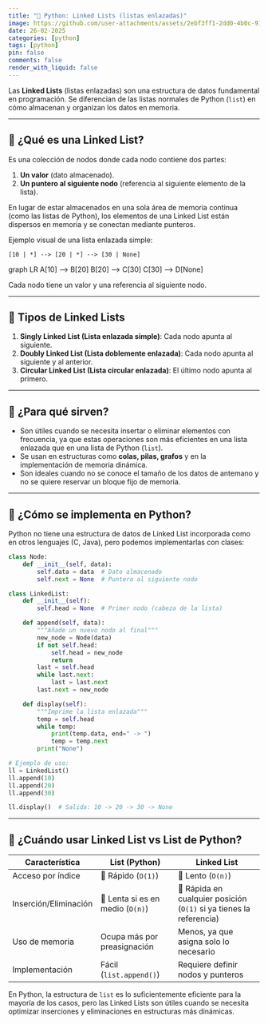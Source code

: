```yaml
---
title: "🐍 Python: Linked Lists (listas enlazadas)"
image: https://github.com/user-attachments/assets/2ebf3ff1-2dd0-4b0c-9142-69bd6d5b91c0
date: 26-02-2025
categories: [python]
tags: [python]
pin: false
comments: false
render_with_liquid: false
---
```


Las **Linked Lists** (listas enlazadas) son una estructura de datos fundamental en programación. Se diferencian de las listas normales de Python (`list`) en cómo almacenan y organizan los datos en memoria.

---

## 📌 ¿Qué es una Linked List?
Es una colección de nodos donde cada nodo contiene dos partes:
1. **Un valor** (dato almacenado).
2. **Un puntero al siguiente nodo** (referencia al siguiente elemento de la lista).

En lugar de estar almacenados en una sola área de memoria continua (como las listas de Python), los elementos de una Linked List están dispersos en memoria y se conectan mediante punteros.

Ejemplo visual de una lista enlazada simple:

```
[10 | *] --> [20 | *] --> [30 | None]
```
graph LR
    A[10] --> B[20]
    B[20] --> C[30]
    C[30] --> D[None]

Cada nodo tiene un valor y una referencia al siguiente nodo.

---

## 📌 Tipos de Linked Lists
1. **Singly Linked List (Lista enlazada simple)**: Cada nodo apunta al siguiente.
2. **Doubly Linked List (Lista doblemente enlazada)**: Cada nodo apunta al siguiente y al anterior.
3. **Circular Linked List (Lista circular enlazada)**: El último nodo apunta al primero.

---

## 📌 ¿Para qué sirven?
- Son útiles cuando se necesita insertar o eliminar elementos con frecuencia, ya que estas operaciones son más eficientes en una lista enlazada que en una lista de Python (`list`).
- Se usan en estructuras como **colas, pilas, grafos** y en la implementación de memoria dinámica.
- Son ideales cuando no se conoce el tamaño de los datos de antemano y no se quiere reservar un bloque fijo de memoria.

---

## 📌 ¿Cómo se implementa en Python?
Python no tiene una estructura de datos de Linked List incorporada como en otros lenguajes (C, Java), pero podemos implementarlas con clases:

```python
class Node:
    def __init__(self, data):
        self.data = data  # Dato almacenado
        self.next = None  # Puntero al siguiente nodo

class LinkedList:
    def __init__(self):
        self.head = None  # Primer nodo (cabeza de la lista)

    def append(self, data):
        """Añade un nuevo nodo al final"""
        new_node = Node(data)
        if not self.head:
            self.head = new_node
            return
        last = self.head
        while last.next:
            last = last.next
        last.next = new_node

    def display(self):
        """Imprime la lista enlazada"""
        temp = self.head
        while temp:
            print(temp.data, end=" -> ")
            temp = temp.next
        print("None")

# Ejemplo de uso:
ll = LinkedList()
ll.append(10)
ll.append(20)
ll.append(30)

ll.display()  # Salida: 10 -> 20 -> 30 -> None
```

---

## 📌 ¿Cuándo usar Linked List vs List de Python?
| Característica | List (Python) | Linked List |
|--------------|--------------|--------------|
| Acceso por índice | 🚀 Rápido (`O(1)`) | 🐢 Lento (`O(n)`) |
| Inserción/Eliminación | 🐢 Lenta si es en medio (`O(n)`) | 🚀 Rápida en cualquier posición (`O(1)` si ya tienes la referencia) |
| Uso de memoria | Ocupa más por preasignación | Menos, ya que asigna solo lo necesario |
| Implementación | Fácil (`list.append()`) | Requiere definir nodos y punteros |

En Python, la estructura de `list` es lo suficientemente eficiente para la mayoría de los casos, pero las Linked Lists son útiles cuando se necesita optimizar inserciones y eliminaciones en estructuras más dinámicas.

